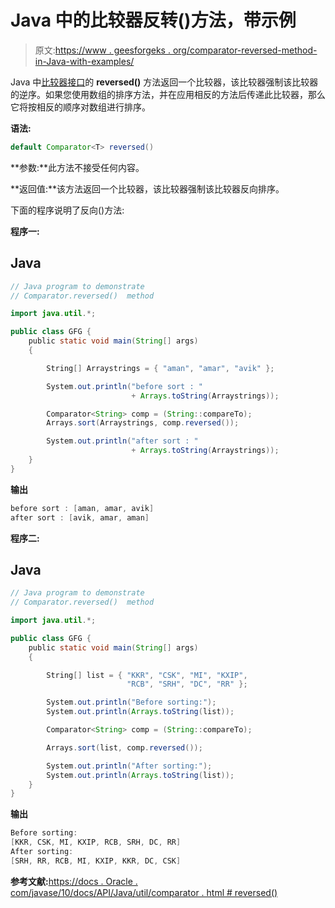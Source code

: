 # Java 中的比较器反转()方法，带示例

> 原文:[https://www . geesforgeks . org/comparator-reversed-method-in-Java-with-examples/](https://www.geeksforgeeks.org/comparator-reversed-method-in-java-with-examples/)

Java 中[比较器接口](https://www.geeksforgeeks.org/comparator-interface-java/)的 **reversed()** 方法返回一个比较器，该比较器强制该比较器的逆序。如果您使用数组的排序方法，并在应用相反的方法后传递此比较器，那么它将按相反的顺序对数组进行排序。

**语法:**

```java
default Comparator<T> reversed()
```

**参数:**此方法不接受任何内容。

**返回值:**该方法返回一个比较器，该比较器强制该比较器反向排序。

下面的程序说明了反向()方法:

**程序一:**

## Java

```java
// Java program to demonstrate
// Comparator.reversed()  method

import java.util.*;

public class GFG {
    public static void main(String[] args)
    {

        String[] Arraystrings = { "aman", "amar", "avik" };

        System.out.println("before sort : "
                           + Arrays.toString(Arraystrings));

        Comparator<String> comp = (String::compareTo);
        Arrays.sort(Arraystrings, comp.reversed());

        System.out.println("after sort : "
                           + Arrays.toString(Arraystrings));
    }
}
```

**输出**

```java
before sort : [aman, amar, avik]
after sort : [avik, amar, aman]

```

**程序二:**

## Java

```java
// Java program to demonstrate
// Comparator.reversed()  method

import java.util.*;

public class GFG {
    public static void main(String[] args)
    {

        String[] list = { "KKR", "CSK", "MI", "KXIP",
                          "RCB", "SRH", "DC", "RR" };

        System.out.println("Before sorting:");
        System.out.println(Arrays.toString(list));

        Comparator<String> comp = (String::compareTo);

        Arrays.sort(list, comp.reversed());

        System.out.println("After sorting:");
        System.out.println(Arrays.toString(list));
    }
}
```

**输出**

```java
Before sorting:
[KKR, CSK, MI, KXIP, RCB, SRH, DC, RR]
After sorting:
[SRH, RR, RCB, MI, KXIP, KKR, DC, CSK]

```

**参考文献:**[https://docs . Oracle . com/javase/10/docs/API/Java/util/comparator . html # reversed()](https://docs.oracle.com/javase/10/docs/api/java/util/Comparator.html#reversed())